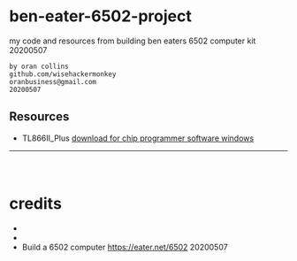 # ben-eater-6502-project
 my code and resources from building ben eaters 6502 computer kit 20200507
```text
by oran collins
github.com/wisehackermonkey
oranbusiness@gmail.com
20200507
```




## Resources 
- TL866II_Plus [download for chip programmer software windows](http://forums.xgecu.com/viewthread.php?tid=20&page=1&extra=#pid23
)



----
# 
```
```

# credits
- 
- 
- Build a 6502 computer https://eater.net/6502  20200507
